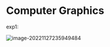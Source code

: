 # Computer Graphics

exp1:

![image-20221127235949484](C:\Users\Wht\AppData\Roaming\Typora\typora-user-images\image-20221127235949484.png)
